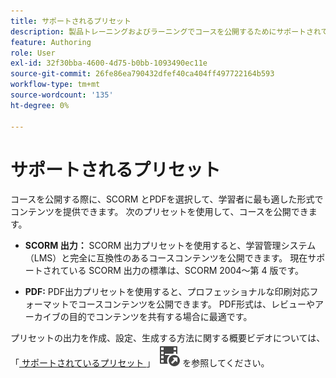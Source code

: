 ```yaml
---
title: サポートされるプリセット
description: 製品トレーニングおよびラーニングでコースを公開するためにサポートされているプリセットを紹介します
feature: Authoring
role: User
exl-id: 32f30bba-4600-4d75-b0bb-1093490ec11e
source-git-commit: 26fe86ea790432dfef40ca404ff497722164b593
workflow-type: tm+mt
source-wordcount: '135'
ht-degree: 0%

---
```


# サポートされるプリセット

コースを公開する際に、SCORM とPDFを選択して、学習者に最も適した形式でコンテンツを提供できます。 次のプリセットを使用して、コースを公開できます。

- **SCORM 出力：** SCORM 出力プリセットを使用すると、学習管理システム（LMS）と完全に互換性のあるコースコンテンツを公開できます。 現在サポートされている SCORM 出力の標準は、SCORM 2004～第 4 版です。

- **PDF:** PDF出力プリセットを使用すると、プロフェッショナルな印刷対応フォーマットでコースコンテンツを公開できます。 PDF形式は、レビューやアーカイブの目的でコンテンツを共有する場合に最適です。

プリセットの出力を作成、設定、生成する方法に関する概要ビデオについては、「[ サポートされているプリセット ](https://video.tv.adobe.com/v/3469529/aem-guides-learning-content)」 ![](assets/Smock_VideoCheckedOut_18_N.svg) を参照してください。
